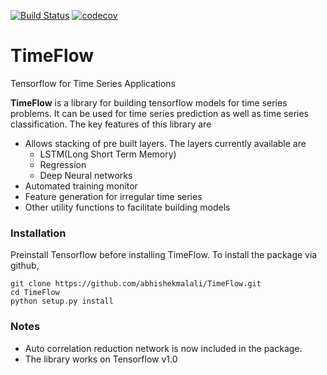 [![Build Status](https://travis-ci.org/abhishekmalali/TimeFlow.svg?branch=master)](https://travis-ci.org/abhishekmalali/TimeFlow) [![codecov](https://codecov.io/gh/abhishekmalali/TimeFlow/branch/master/graph/badge.svg)](https://codecov.io/gh/abhishekmalali/TimeFlow)
# TimeFlow
Tensorflow for Time Series Applications

**TimeFlow** is a library for building tensorflow models for time series problems. It can be used for time series prediction as well as time series classification. The key features of this library are

* Allows stacking of pre built layers. The layers currently available are
    * LSTM(Long Short Term Memory)
    * Regression
    * Deep Neural networks
* Automated training monitor
* Feature generation for irregular time series
* Other utility functions to facilitate building models

### Installation
Preinstall Tensorflow before installing TimeFlow. To install the package via github,
```{bash}
git clone https://github.com/abhishekmalali/TimeFlow.git
cd TimeFlow
python setup.py install
```

### Notes
* Auto correlation reduction network is now included in the package.
* The library works on Tensorflow v1.0
